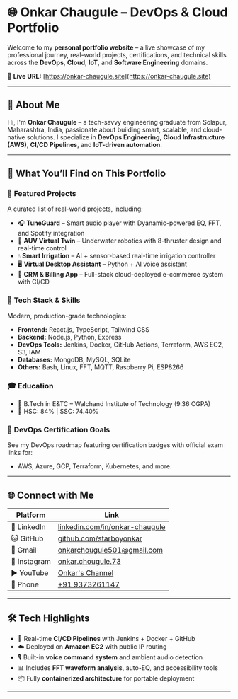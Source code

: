 # 🌐 Onkar Chaugule – DevOps & Cloud Portfolio

Welcome to my **personal portfolio website** – a live showcase of my professional journey, real-world projects, certifications, and technical skills across the **DevOps**, **Cloud**, **IoT**, and **Software Engineering** domains.

🔗 **Live URL:** [https://onkar-chaugule.site](https://onkar-chaugule.site)

---

## 👋 About Me

Hi, I'm **Onkar Chaugule** – a tech-savvy engineering graduate from Solapur, Maharashtra, India, passionate about building smart, scalable, and cloud-native solutions. I specialize in **DevOps Engineering**, **Cloud Infrastructure (AWS)**, **CI/CD Pipelines**, and **IoT-driven automation**.

---

## 🚀 What You’ll Find on This Portfolio

### 📌 **Featured Projects**
A curated list of real-world projects, including:

- 🎧 **TuneGuard** – Smart audio player with Dyanamic-powered EQ, FFT, and Spotify integration  
- 🌊 **AUV Virtual Twin** – Underwater robotics with 8-thruster design and real-time control  
- 💧 **Smart Irrigation** – AI + sensor-based real-time irrigation controller  
- 🖥️ **Virtual Desktop Assistant** – Python + AI voice assistant  
- 🛒 **CRM & Billing App** – Full-stack cloud-deployed e-commerce system with CI/CD  

### 🧠 **Tech Stack & Skills**
Modern, production-grade technologies:
- **Frontend:** React.js, TypeScript, Tailwind CSS  
- **Backend:** Node.js, Python, Express  
- **DevOps Tools:** Jenkins, Docker, GitHub Actions, Terraform, AWS EC2, S3, IAM  
- **Databases:** MongoDB, MySQL, SQLite  
- **Others:** Bash, Linux, FFT, MQTT, Raspberry Pi, ESP8266  

### 🎓 **Education**
- 🏫 B.Tech in E&TC – Walchand Institute of Technology (9.36 CGPA)  
- 📄 HSC: 84% | SSC: 74.40%

### 🏅 **DevOps Certification Goals**
See my DevOps roadmap featuring certification badges with official exam links for:
- AWS, Azure, GCP, Terraform, Kubernetes, and more.

---

## 🌐 Connect with Me

| Platform      | Link                                                                 |
|---------------|----------------------------------------------------------------------|
| 🔗 LinkedIn   | [linkedin.com/in/onkar-chaugule](https://www.linkedin.com/in/onkar-chaugule) |
| 🐱 GitHub     | [github.com/starboyonkar](https://github.com/starboyonkar)           |
| 📧 Gmail      | [onkarchougule501@gmail.com](mailto:onkarchougule501@gmail.com)      |
| 📸 Instagram  | [onkar.chougule.73](https://instagram.com/onkar.chougule.73)         |
| ▶️ YouTube    | [Onkar's Channel](https://www.youtube.com/channel/UCpzZr2eg1lsB6yALzsBTUlQ) |
| 📱 Phone      | [+91 9373261147](tel:+919373261147)                                   |

---

## 🛠️ Tech Highlights

- 🔄 Real-time **CI/CD Pipelines** with Jenkins + Docker + GitHub
- ☁️ Deployed on **Amazon EC2** with public IP routing
- 🎙️ Built-in **voice command system** and ambient audio detection
- 📊 Includes **FFT waveform analysis**, auto-EQ, and accessibility tools
- 📦 Fully **containerized architecture** for portable deployment

---

